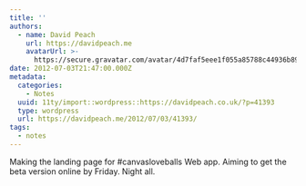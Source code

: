 ```yaml
---
title: ''
authors:
  - name: David Peach
    url: https://davidpeach.me
    avatarUrl: >-
      https://secure.gravatar.com/avatar/4d7faf5eee1f055a85788c44936b8995eaab6dfb004e7854ec747ccb272e91ee?s=96&d=mm&r=g
date: 2012-07-03T21:47:00.000Z
metadata:
  categories:
    - Notes
  uuid: 11ty/import::wordpress::https://davidpeach.co.uk/?p=41393
  type: wordpress
  url: https://davidpeach.me/2012/07/03/41393/
tags:
  - notes
---
```

Making the landing page for #canvasloveballs Web app. Aiming to get the beta version online by Friday. Night all.